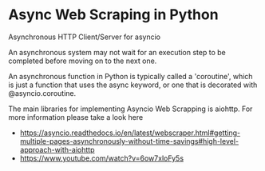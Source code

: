 # Async Web Scraping in Python

Asynchronous HTTP Client/Server for asyncio

An asynchronous system may not wait for an execution step to be completed before moving on to the next one.

An asynchronous function in Python is typically called a 'coroutine', which is just a function that uses the async keyword, or one that is decorated with @asyncio.coroutine.

The main libraries for implementing Asyncio Web Scrapping is aiohttp. 
For more information please take a look here 
- https://asyncio.readthedocs.io/en/latest/webscraper.html#getting-multiple-pages-asynchronously-without-time-savings#high-level-approach-with-aiohttp
- https://www.youtube.com/watch?v=6ow7xloFy5s

